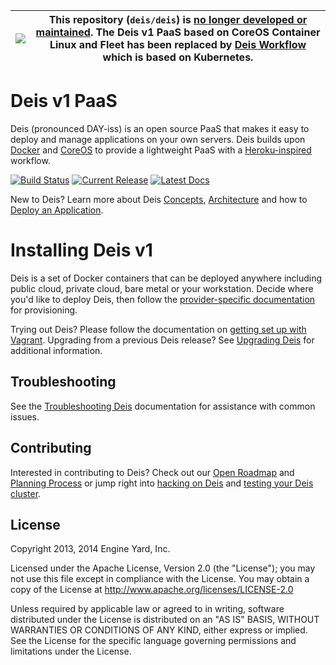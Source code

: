 |![](https://upload.wikimedia.org/wikipedia/commons/thumb/1/17/Warning.svg/156px-Warning.svg.png) | This repository (`deis/deis`) is [no longer developed or maintained](https://deis.com/blog/2017/deis-paas-v1-takes-a-bow/). The Deis v1 PaaS based on CoreOS Container Linux and Fleet has been replaced by [Deis Workflow](https://github.com/deisthree/workflow) which is based on Kubernetes. |
|---|---|

# Deis v1 PaaS

Deis (pronounced DAY-iss) is an open source PaaS that makes it easy to deploy and manage applications on your own servers. Deis builds upon [Docker](http://docker.io/) and [CoreOS](http://coreos.com) to provide a lightweight PaaS with a [Heroku-inspired](http://heroku.com) workflow.

[![Build Status](https://ci.deis.io/buildStatus/icon?job=test-acceptance)](https://ci.deis.io/job/test-acceptance/)
[![Current Release](http://img.shields.io/badge/release-v1.13.4-1eb0fc.svg)](https://github.com/deisthree/deis/releases/tag/v1.13.4)
[![Latest Docs](http://img.shields.io/badge/docs-latest-fc1e5e.svg)](http://docs.deis.io/en/latest/)

New to Deis?  Learn more about Deis [Concepts](http://docs.deis.io/en/latest/understanding_deis/concepts/), [Architecture](http://docs.deis.io/en/latest/understanding_deis/architecture/) and how to [Deploy an Application](http://docs.deis.io/en/latest/using_deis/deploy-application/).

# Installing Deis v1

Deis is a set of Docker containers that can be deployed anywhere including public cloud, private cloud, bare metal or your workstation. Decide where you'd like to deploy Deis, then follow the [provider-specific documentation](http://docs.deis.io/en/latest/installing_deis/) for provisioning.

Trying out Deis? Please follow the documentation on [getting set up with Vagrant](http://docs.deis.io/en/latest/installing_deis/vagrant/).
Upgrading from a previous Deis release? See [Upgrading Deis](http://docs.deis.io/en/latest/managing_deis/upgrading-deis/) for additional information.

## Troubleshooting

See the [Troubleshooting Deis](http://docs.deis.io/en/latest/troubleshooting_deis/) documentation for
assistance with common issues.

## Contributing

Interested in contributing to Deis?  Check out our [Open Roadmap](http://docs.deis.io/en/latest/roadmap/roadmap/) and [Planning Process](http://docs.deis.io/en/latest/roadmap/planning/) or jump right into [hacking on Deis](http://docs.deis.io/en/latest/contributing/hacking/) and [testing your Deis cluster](http://docs.deis.io/en/latest/contributing/testing/).

## License

Copyright 2013, 2014 Engine Yard, Inc.

Licensed under the Apache License, Version 2.0 (the "License"); you may not use this file except in compliance with the License. You may obtain a copy of the License at <http://www.apache.org/licenses/LICENSE-2.0>

Unless required by applicable law or agreed to in writing, software distributed under the License is distributed on an "AS IS" BASIS, WITHOUT WARRANTIES OR CONDITIONS OF ANY KIND, either express or implied. See the License for the specific language governing permissions and limitations under the License.
